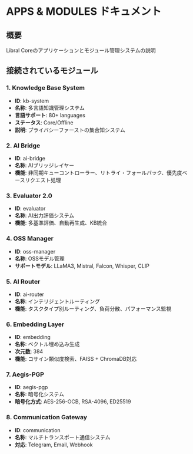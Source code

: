 # APPS & MODULES ドキュメント

## 概要
Libral Coreのアプリケーションとモジュール管理システムの説明

## 接続されているモジュール

### 1. Knowledge Base System
- **ID**: kb-system
- **名称**: 多言語知識管理システム
- **言語サポート**: 80+ languages
- **ステータス**: Core/Offline
- **説明**: プライバシーファーストの集合知システム

### 2. AI Bridge
- **ID**: ai-bridge  
- **名称**: AIブリッジレイヤー
- **機能**: 非同期キューコントローラー、リトライ・フォールバック、優先度ベースリクエスト処理

### 3. Evaluator 2.0
- **ID**: evaluator
- **名称**: AI出力評価システム
- **機能**: 多基準評価、自動再生成、KB統合

### 4. OSS Manager
- **ID**: oss-manager
- **名称**: OSSモデル管理
- **サポートモデル**: LLaMA3, Mistral, Falcon, Whisper, CLIP

### 5. AI Router
- **ID**: ai-router
- **名称**: インテリジェントルーティング
- **機能**: タスクタイプ別ルーティング、負荷分散、パフォーマンス監視

### 6. Embedding Layer
- **ID**: embedding
- **名称**: ベクトル埋め込み生成
- **次元数**: 384
- **機能**: コサイン類似度検索、FAISS + ChromaDB対応

### 7. Aegis-PGP
- **ID**: aegis-pgp
- **名称**: 暗号化システム
- **暗号化方式**: AES-256-OCB, RSA-4096, ED25519

### 8. Communication Gateway
- **ID**: communication
- **名称**: マルチトランスポート通信システム
- **対応**: Telegram, Email, Webhook
